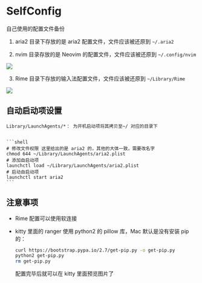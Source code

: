 # SelfConfig

自己使用的配置文件备份

1. aria2 目录下存放的是 aria2 配置文件，文件应该被还原到 `~/.aria2`

2. nvim 目录存放的是 Neovim 的配置文件，文件应该被还原到 `~/.config/nvim`

![](https://i0.hdslb.com/bfs/album/8b3d3b8aef4866bfcaed2760dd4c5d0a0d90932a.png)

3. Rime 目录下存放的输入法配置文件，文件应该被还原到 `~/Library/Rime`

![](https://i0.hdslb.com/bfs/album/b825cde4f4769fe5a08774ad194a6434ed0d2dcb.png)



## 自动启动项设置

	Library/LaunchAgents/*： 为开机启动项将其拷贝至~/ 对应的目录下
	

	```shell
	# 修改文件权限 这里给出的是 aria2 的，其他的大体一致，需要改名字
	chmod 644 ~/Library/LaunchAgents/aria2.plist
	# 添加自启动项
	launchctl load ~/Library/LaunchAgents/aria2.plist
	# 启动自启动项
	launchctl start aria2
	```

## 注意事项

- Rime 配置可以使用软连接
- kitty 里面的 ranger 使用 python2 的 pillow 库，Mac 默认是没有安装 pip 的：

	```sh
	curl https://bootstrap.pypa.io/2.7/get-pip.py -o get-pip.py
	python2 get-pip.py
	rm get-pip.py
	```
	配置完毕后就可以在 kitty 里面预览图片了

